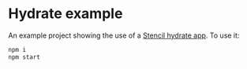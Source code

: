 # Hydrate example

An example project showing the use of a [Stencil hydrate
app](https://stenciljs.com/docs/hydrate-app). To use it:

```sh
npm i
npm start
```